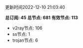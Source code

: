 更新时间2022-12-10 21:03:40

**总订阅: 45**
**总节点: 681**
**有效节点: 113**
- v2ray节点: 106
- ss节点: 1
- trojan节点: 6
